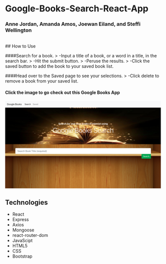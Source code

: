 # Google-Books-Search-React-App
### Anne Jordan, Amanda Amos, Joewan Eiland, and Steffi Wellington
<br>
## How to Use
<p>
####Search for a book. 
> -Input a title of a book, or a word in a title, in the search bar.
> -Hit the submit button.
> -Peruse the results.
> -Click the saved button to add the book to your saved book list. 
<br></p>
<p>
####Head over to the Saved page to see your selections. 
> -Click delete to remove a book from your saved list. 
<br></p>


#### Click the image to go check out this Google Books App
<a href="" target="_blank">
<img src= "client/public/images/GoogleBooks.png">
</a>

 ## Technologies
*  React
*  Express
*  Axios
*  Mongoose
*  react-router-dom
*  JavaScipt
*  HTML5
*  CSS
*  Bootstrap

